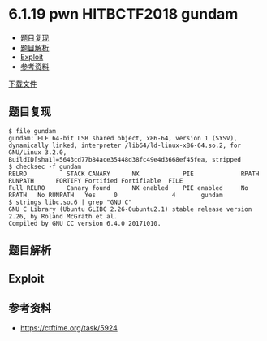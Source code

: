# 6.1.19 pwn HITBCTF2018 gundam

- [题目复现](#题目复现)
- [题目解析](#题目解析)
- [Exploit](#exploit)
- [参考资料](#参考资料)


[下载文件](../src/writeup/6.1.19_pwn_hitbctf2018_gundam)

## 题目复现
```
$ file gundam 
gundam: ELF 64-bit LSB shared object, x86-64, version 1 (SYSV), dynamically linked, interpreter /lib64/ld-linux-x86-64.so.2, for GNU/Linux 3.2.0, BuildID[sha1]=5643cd77b84ace35448d38fc49e4d3668ef45fea, stripped
$ checksec -f gundam
RELRO           STACK CANARY      NX            PIE             RPATH      RUNPATH      FORTIFY Fortified Fortifiable  FILE
Full RELRO      Canary found      NX enabled    PIE enabled     No RPATH   No RUNPATH   Yes     0               4       gundam
$ strings libc.so.6 | grep "GNU C"
GNU C Library (Ubuntu GLIBC 2.26-0ubuntu2.1) stable release version 2.26, by Roland McGrath et al.
Compiled by GNU CC version 6.4.0 20171010.
```


## 题目解析

## Exploit

## 参考资料
- https://ctftime.org/task/5924
